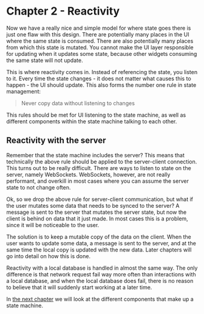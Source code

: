 # Chapter 2 - Reactivity

Now we have a really nice and simple model for where state goes there is just one flaw with this design. There are potentially many places in the UI where the same state is consumed. There are also potentially many places from which this state is mutated. You cannot make the UI layer responsible for updating when it updates some state, because other widgets consuming the same state will not update. 

This is where reactivity comes in. Instead of referencing the state, you listen to it. Every time the state changes - it does not matter what causes this to happen - the UI should update. This also forms the number one rule in state management:

> Never copy data without listening to changes

This rules should be met for UI listening to the state machine, as well as different components within the state machine talking to each other.
## Reactivity with the server

Remember that the state machine includes the server? This means that technically the above rule should be applied to the server-client connection. This turns out to be really difficult. There are ways to listen to state on the server, namely WebSockets. WebSockets, however, are not really performant, and overkill in most cases where you can assume the server state to not change often.

Ok, so we drop the above rule for server-client communication, but what if the user mutates some data that needs to be synced to the server? A message is sent to the server that mutates the server state, but now the client is behind on data that it just made. In most cases this is a problem, since it will be noticeable to the user.

The solution is to keep a mutable copy of the data on the client. When the user wants to update some data, a message is sent to the server, and at the same time the local copy is updated with the new data. Later chapters will go into detail on how this is done.

Reactivity with a local database is handled in almost the same way. The only difference is that network request fail way more often than interactions with a local database, and when the local database does fail, there is no reason to believe that it will suddenly start working at a later time.

In [the next chapter](chapter_3_state_machine) we will look at the different components that make up a state machine.